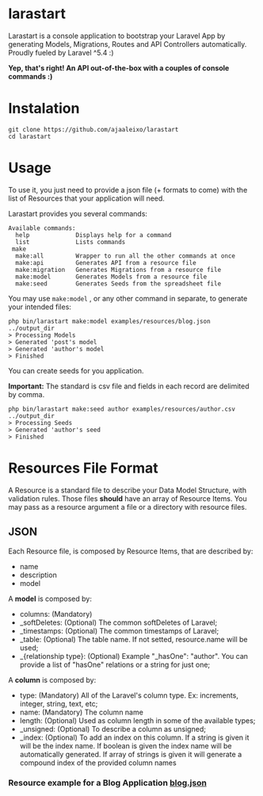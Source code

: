 # larastart
Larastart is a console application to bootstrap your Laravel App by generating Models, Migrations, Routes and API Controllers automatically.
Proudly fueled by Laravel ^5.4 :)

**Yep, that's right! An API out-of-the-box with a couples of console commands :)**

# Instalation
```
git clone https://github.com/ajaaleixo/larastart
cd larastart
```

# Usage
To use it, you just need to provide a json file (+ formats to come) with the list of Resources that your application will need.

Larastart provides you several commands:
```
Available commands:
  help             Displays help for a command
  list             Lists commands
 make
  make:all         Wrapper to run all the other commands at once
  make:api         Generates API from a resource file
  make:migration   Generates Migrations from a resource file
  make:model       Generates Models from a resource file
  make:seed        Generates Seeds from the spreadsheet file
```

You may use ```make:model``` , or any other command in separate, to generate your intended files:
```
php bin/larastart make:model examples/resources/blog.json ../output_dir
> Processing Models
> Generated 'post's model
> Generated 'author's model
> Finished
```

You can create seeds for you application.

**Important:** The standard is csv file and fields in each record are delimited by comma.

```
php bin/larastart make:seed author examples/resources/author.csv ../output_dir
> Processing Seeds
> Generated 'author's seed
> Finished
```


# Resources File Format

A Resource is a standard file to describe your Data Model Structure, with validation rules. Those files **should** have an array of Resource Items.
You may pass as a resource argument a file or a directory with resource files.

## JSON
Each Resource file, is composed by Resource Items, that are described by:
-   name
-   description
-   model

A **model** is composed by:
-   columns: (Mandatory)
-   _softDeletes: (Optional) The common softDeletes of Laravel;
-   _timestamps: (Optional) The common timestamps of Laravel;
-   _table: (Optional) The table name. If not setted, resource.name will be used;
-   _{relationship type}: (Optional) Example "_hasOne": "author". You can provide a list of "hasOne" relations or a string for just one;

A **column** is composed by:
-   type: (Mandatory) All of the Laravel's column type. Ex: increments, integer, string, text, etc;
-   name: (Mandatory) The column name
-   length: (Optional) Used as column length in some of the available types;
-   _unsigned: (Optional) To describe a column as unsigned;
-   _index: (Optional) To add an index on this column. If a string is given it will be the index name. If boolean is given the index name will be automatically generated. If array of strings is given it will generate a compound index of the provided column names

### Resource example for a Blog Application [blog.json](https://github.com/ajaaleixo/larastart/blob/master/examples/resources/blog.json)
